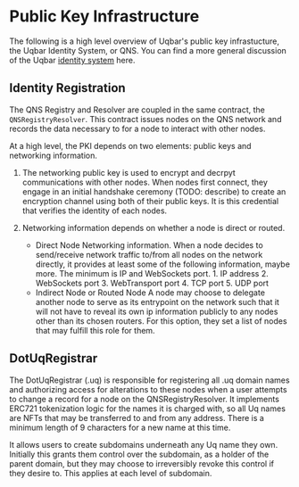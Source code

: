 # Public Key Infrastructure

The following is a high level overview of Uqbar's public key infrastucture, the Uqbar Identity System, or QNS. 
You can find a more general discussion of the Uqbar [identity system](./identity_system.md) here.

## Identity Registration

The QNS Registry and Resolver are coupled in the same contract, the `QNSRegistryResolver`. 
This contract issues nodes on the QNS network and records the data necessary to for a node to interact with other nodes.  

At a high level, the PKI depends on two elements: public keys and networking information. 

1. The networking public key is used to encrypt and decrpyt communications with other nodes. 
When nodes first connect, they engage in an initial handshake ceremony (TODO: describe) to create an encryption channel using both of their public keys. 
It is this credential that verifies the identity of each nodes.

2. Networking information depends on whether a node is direct or routed. 



    - Direct Node
        Networking information. When a node decides to send/receive network traffic to/from all nodes on the network directly, it provides at least some of the following information, maybe more. The minimum is IP and WebSockets port.
            1. IP address
            2. WebSockets port
            3. WebTransport port
            4. TCP port
            5. UDP port
    - Indirect Node or Routed Node
        A node may choose to delegate another node to serve as its entrypoint on the network such that it will not have to reveal its own ip information publicly to any nodes other than its chosen routers. For this option, they set a list of nodes that may fulfill this role for them.

## DotUqRegistrar

The DotUqRegistrar (.uq) is responsible for registering all .uq domain names and authorizing access for alterations to these nodes when a user attempts to change a record for a node on the QNSRegistryResolver. It implements ERC721 tokenization logic for the names it is charged with, so all Uq names are NFTs that may be transferred to and from any address. There is a minimum length of 9 characters for a new name at this time.

It allows users to create subdomains underneath any Uq name they own. Initially this grants them control over the subdomain, as a holder of the parent domain, but they may choose to irreversibly revoke this control if they desire to. This applies at each level of subdomain.